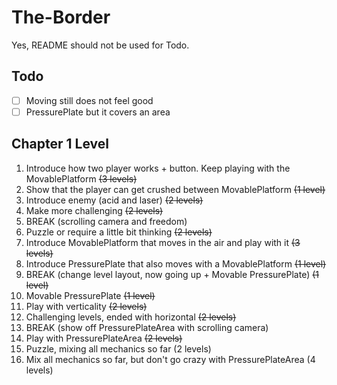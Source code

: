 # The-Border

Yes, README should not be used for Todo.

## Todo

- [ ] Moving still does not feel good
- [ ] PressurePlate but it covers an area

## Chapter 1 Level

1. Introduce how two player works + button. Keep playing with the MovablePlatform ~~(3 levels)~~
2. Show that the player can get crushed between MovablePlatform ~~(1 level)~~
2. Introduce enemy (acid and laser) ~~(2 levels)~~
4. Make more challenging ~~(2 levels)~~
5. BREAK (scrolling camera and freedom)
6. Puzzle or require a little bit thinking ~~(2 levels)~~
7. Introduce MovablePlatform that moves in the air and play with it ~~(3 levels)~~
8. Introduce PressurePlate that also moves with a MovablePlatform ~~(1 level)~~
8. BREAK (change level layout, now going up + Movable PressurePlate) ~~(1 level)~~
10. Movable PressurePlate ~~(1 level)~~
9. Play with verticality ~~(2 levels)~~
12. Challenging levels, ended with horizontal ~~(2 levels)~~
13. BREAK (show off PressurePlateArea with scrolling camera)
14. Play with PressurePlateArea ~~(2 levels)~~
14. Puzzle, mixing all mechanics so far (2 levels)
16. Mix all mechanics so far, but don't go crazy with PressurePlateArea (4 levels)